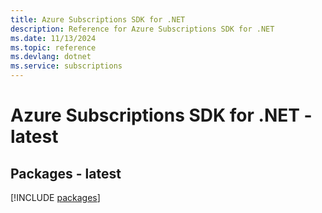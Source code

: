 ```yaml
---
title: Azure Subscriptions SDK for .NET
description: Reference for Azure Subscriptions SDK for .NET
ms.date: 11/13/2024
ms.topic: reference
ms.devlang: dotnet
ms.service: subscriptions
---
```

# Azure Subscriptions SDK for .NET - latest
## Packages - latest
[!INCLUDE [packages](subscriptions-index.md)]